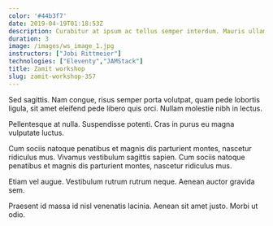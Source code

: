 ```yaml
---
color: '#44b3f7'
date: 2019-04-19T01:18:53Z
description: Curabitur at ipsum ac tellus semper interdum. Mauris ullamcorper purus sit amet nulla.
duration: 3
image: /images/ws_image_1.jpg
instructors: ["Jobi Rittmeier"]
technologies: ["Eleventy","JAMStack"]
title: Zamit workshop
slug: zamit-workshop-357
---
```

Sed sagittis. Nam congue, risus semper porta volutpat, quam pede lobortis ligula, sit amet eleifend pede libero quis orci. Nullam molestie nibh in lectus.

Pellentesque at nulla. Suspendisse potenti. Cras in purus eu magna vulputate luctus.

Cum sociis natoque penatibus et magnis dis parturient montes, nascetur ridiculus mus. Vivamus vestibulum sagittis sapien. Cum sociis natoque penatibus et magnis dis parturient montes, nascetur ridiculus mus.

Etiam vel augue. Vestibulum rutrum rutrum neque. Aenean auctor gravida sem.

Praesent id massa id nisl venenatis lacinia. Aenean sit amet justo. Morbi ut odio.
